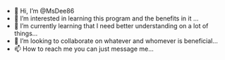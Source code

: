 - 👋 Hi, I’m @MsDee86
- 👀 I’m interested in learning this program and the benefits in it ...
- 🌱 I’m currently learning that I need better understanding on a lot of things...
- 💞️ I’m looking to collaborate on whatever and whomever is beneficial...
- 📫 How to reach me you can just message me...

<!---
MsDee86/MsDee86 is a ✨ special ✨ repository because its `README.md` (this file) appears on your GitHub profile.
You can click the Preview link to take a look at your changes.
--->

